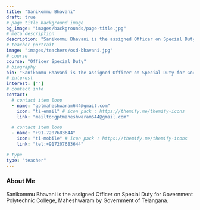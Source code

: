 ```yaml
---
title: "Sanikommu Bhavani"
draft: true
# page title background image
bg_image: "images/backgrounds/page-title.jpg"
# meta description
description: "Sanikommu Bhavani is the assigned Officer on Special Duty for Government Polytechnic College, Maheshwaram by Government of Telangana."
# teacher portrait
image: "images/teachers/osd-bhavani.jpg"
# course
course: "Officer Special Duty"
# biography
bio: "Sanikommu Bhavani is the assigned Officer on Special Duty for Government Polytechnic College, Maheshwaram by Government of Telangana."
# interest
interest: [""]
# contact info
contact:
  # contact item loop
  - name: "gptmaheshwaram644@gmail.com"
    icon: "ti-email" # icon pack : https://themify.me/themify-icons
    link: "mailto:gptmaheshwaram644@gmail.com"

  # contact item loop
  - name: "+91-7207683644"
    icon: "ti-mobile" # icon pack : https://themify.me/themify-icons
    link: "tel:+917207683644"

# type
type: "teacher"
---
```


### About Me

Sanikommu Bhavani is the assigned Officer on Special Duty for Government Polytechnic College, Maheshwaram by Government of Telangana.
